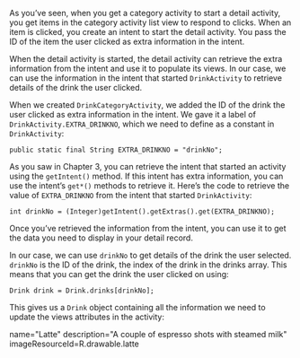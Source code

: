 As you’ve seen, when you get a category activity to start a detail activity, you get items in the category activity list view to respond to clicks. When an item is clicked, you create an intent to start the detail activity. You pass the ID of the item the user clicked as extra information in the intent.

When the detail activity is started, the detail activity can retrieve the extra information from the intent and use it to populate its views. In our case, we can use the information in the intent that started `DrinkActivity` to retrieve details of the drink the user clicked.


When we created `DrinkCategoryActivity`, we added the ID of the drink the user clicked as extra information in the intent. We gave it a label of `DrinkActivity.EXTRA_DRINKNO`, which we need to define as a constant in `DrinkActivity`:
```
public static final String EXTRA_DRINKNO = "drinkNo";
```

As you saw in Chapter 3, you can retrieve the intent that started an activity using the `getIntent()` method. If this intent has extra information, you can use the intent’s 
`get*()` methods to retrieve it. Here’s the code to retrieve the value of `EXTRA_DRINKNO` from the intent that started `DrinkActivity`:
```
int drinkNo = (Integer)getIntent().getExtras().get(EXTRA_DRINKNO);
```

Once you’ve retrieved the information from the intent, you can use it to get the data you need to display in your detail record.

In our case, we can use `drinkNo` to get details of the drink the user selected. `drinkNo` is the ID of the drink, the index of the drink in the drinks array. This means that you can get the drink the user clicked on using:
```
Drink drink = Drink.drinks[drinkNo];
```

This gives us a `Drink` object containing all the information we need to update the views attributes in the activity:

name="Latte"
description="A couple of espresso shots with steamed milk"
imageResourceId=R.drawable.latte
